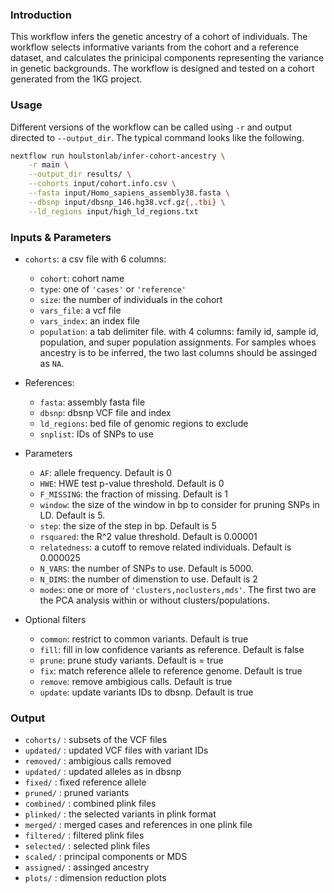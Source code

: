 ### Introduction

This workflow infers the genetic ancestry of a cohort of individuals. 
The workflow selects informative variants from the cohort and a reference 
dataset, and calculates the prinicipal components representing the variance in
genetic backgrounds. The workflow is designed and tested on a cohort generated 
from the 1KG project.

### Usage

Different versions of the workflow can be called using `-r` and output directed
to `--output_dir`. The typical command looks like the following. 

```bash
nextflow run houlstonlab/infer-cohort-ancestry \
    -r main \
    --output_dir results/ \
    --cohorts input/cohort.info.csv \
    --fasta input/Homo_sapiens_assembly38.fasta \
    --dbsnp input/dbsnp_146.hg38.vcf.gz{,.tbi} \
    --ld_regions input/high_ld_regions.txt
```

### Inputs & Parameters

- `cohorts`: a csv file with 6 columns: 
    - `cohort`: cohort name
    - `type`: one of `'cases'` or `'reference'`
    - `size`: the number of individuals in the cohort
    - `vars_file`: a vcf file
    - `vars_index`: an index file
    - `population`: a tab delimiter file. with 4 columns: family id, sample id,
    population, and super population assignments. For samples whoes ancestry is
    to be inferred, the two last columns should be assinged as `NA`.

- References:
    - `fasta`: assembly fasta file
    - `dbsnp`: dbsnp VCF file and index
    - `ld_regions`: bed file of genomic regions to exclude
    - `snplist`: IDs of SNPs to use

- Parameters
    - `AF`: allele frequency. Default is 0
    - `HWE`: HWE test p-value threshold. Default is 0
    - `F_MISSING`: the fraction of missing. Default is 1
    - `window`: the size of the window in bp to consider for pruning SNPs in LD.
    Default is 5. 
    - `step`: the size of the step in bp. Default is 5 
    - `rsquared`: the R^2 value threshold. Default is 0.00001
    - `relatedness`: a cutoff to remove related individuals. Default is 0.000025
    - `N_VARS`: the number of SNPs to use. Default is 5000.
    - `N_DIMS`: the number of dimenstion to use. Default is 2
    - `modes`: one or more of `'clusters,noclusters,mds'`. The first two are the
    PCA analysis within or without clusters/populations.

- Optional filters
    - `common`: restrict to common variants. Default is true
    - `fill`: fill in low confidence variants as reference. Default is false
    - `prune`: prune study variants. Default is = true
    - `fix`: match reference allele to reference genome. Default is true
    - `remove`: remove ambigious calls. Default is true
    - `update`: update variants IDs to dbsnp. Default is true

### Output

- `cohorts/`  : subsets of the VCF files
- `updated/`  : updated VCF files with variant IDs
- `removed/`  : ambigious calls removed 
- `updated/`  : updated alleles as in dbsnp
- `fixed/`    : fixed reference allele
- `pruned/`   : pruned variants
- `combined/` : combined plink files
- `plinked/`  : the selected variants in plink format
- `merged/`   : merged cases and references in one plink file
- `filtered/` : filtered plink files
- `selected/` : selected plink files
- `scaled/`   : principal components or MDS
- `assigned/` : assinged ancestry
- `plots/`    : dimension reduction plots
